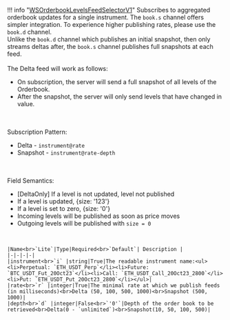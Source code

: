 !!! info "[WSOrderbookLevelsFeedSelectorV1](/../../schemas/ws_orderbook_levels_feed_selector_v1)"
    Subscribes to aggregated orderbook updates for a single instrument. The `book.s` channel offers simpler integration. To experience higher publishing rates, please use the `book.d` channel.<br>Unlike the `book.d` channel which publishes an initial snapshot, then only streams deltas after, the `book.s` channel publishes full snapshots at each feed.<br><br>The Delta feed will work as follows:<ul><li>On subscription, the server will send a full snapshot of all levels of the Orderbook.</li><li>After the snapshot, the server will only send levels that have changed in value.</li></ul><br><br>Subscription Pattern:<ul><li>Delta - `instrument@rate`</li><li>Snapshot - `instrument@rate-depth`</li></ul><br><br>Field Semantics:<ul><li>[DeltaOnly] If a level is not updated, level not published</li><li>If a level is updated, {size: '123'}</li><li>If a level is set to zero, {size: '0'}</li><li>Incoming levels will be published as soon as price moves</li><li>Outgoing levels will be published with `size = 0`</li></ul><br>

    |Name<br>`Lite`|Type|Required<br>`Default`| Description |
    |-|-|-|-|
    |instrument<br>`i` |string|True|The readable instrument name:<ul><li>Perpetual: `ETH_USDT_Perp`</li><li>Future: `BTC_USDT_Fut_20Oct23`</li><li>Call: `ETH_USDT_Call_20Oct23_2800`</li><li>Put: `ETH_USDT_Put_20Oct23_2800`</li></ul>|
    |rate<br>`r` |integer|True|The minimal rate at which we publish feeds (in milliseconds)<br>Delta (50, 100, 500, 1000)<br>Snapshot (500, 1000)|
    |depth<br>`d` |integer|False<br>`'0'`|Depth of the order book to be retrieved<br>Delta(0 - `unlimited`)<br>Snapshot(10, 50, 100, 500)|
